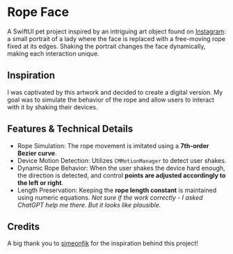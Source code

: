 # Rope Face

A SwiftUI pet project inspired by an intriguing art object found on [Instagram](https://www.instagram.com/reel/DFRQRbVuShR/?utm_source=ig_web_copy_link&igsh=MzRlODBiNWFlZA==): a small portrait of a lady where the face is replaced with a free-moving rope fixed at its edges. Shaking the portrait changes the face dynamically, making each interaction unique.

## Inspiration 

I was captivated by this artwork and decided to create a digital version. My goal was to simulate the behavior of the rope and allow users to interact with it by shaking their devices.


## Features & Technical Details

- Rope Simulation: The rope movement is imitated using a **7th-order Bezier curve**.
- Device Motion Detection: Utilizes `CMMotionManager` to detect user shakes.
- Dynamic Rope Behavior: When the user shakes the device hard enough, the direction is detected, and control **points are adjusted accordingly to the left or right**.
- Length Preservation: Keeping the **rope length constant** is maintained using numeric equations. *Not sure if the work correctly - I asked ChatGPT help me there. But it looks like plausible.*

## Credits

A big thank you to [simeonfik](https://www.instagram.com/simeonfik/) for the inspiration behind this project!
